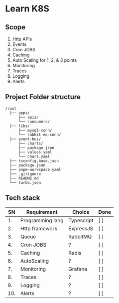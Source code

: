 # Learn K8S

## Scope

1. Http APIs
2. Events
3. Cron JOBS
4. Caching
5. Auto Scaling for 1, 2, & 3 points
6. Monitoring
7. Traces
8. Logging
9. Alerts

## Project Folder structure

```
/root
  ├── apps/
      ├── apis/
      └── consumers/
  ├── libs/
      ├── mysql-conn/
      └── rabbit-mq-conn/
  ├── event-bus/
      ├── charts/
      ├── package.json
      ├── values.yaml
      └── Chart.yaml
  ├── tsconfig.base.json
  ├── package.json
  ├── pnpm-workspace.yaml
  ├── .gitigonre
  ├── README.md
  └── turbo.json
```


## Tech stack

| SN | Requirement | Choice | Done |
| ------ | ------ | ------ | ------ |
| 1. | Programming lang | Typescript | [ ] |
| 2. | Http framework | ExpressJS | [ ] |
| 3. | Queue | RabbitMQ | [ ] |
| 4. | Cron JOBS | ? | [ ] |
| 5. | Caching | Redis | [ ] |
| 6. | AutoScaling | ? | [ ] |
| 7. | Monitoring | Grafana | [ ] |
| 8. | Traces | ? | [ ] |
| 9. | Logging | ? | [ ] |
| 10. | Alerts | ? | [ ] |
